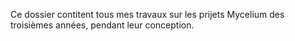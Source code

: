 Ce dossier contitent tous mes travaux sur les prijets Mycelium des troisièmes années, pendant leur conception.
